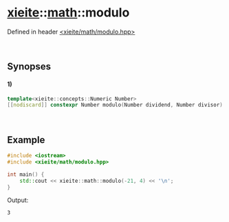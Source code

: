 # [xieite](../../xieite.md)\:\:[math](../../math.md)\:\:modulo
Defined in header [<xieite/math/modulo.hpp>](../../../include/xieite/math/modulo.hpp)

&nbsp;

## Synopses
#### 1)
```cpp
template<xieite::concepts::Numeric Number>
[[nodiscard]] constexpr Number modulo(Number dividend, Number divisor) noexcept;
```

&nbsp;

## Example
```cpp
#include <iostream>
#include <xieite/math/modulo.hpp>

int main() {
    std::cout << xieite::math::modulo(-21, 4) << '\n';
}
```
Output:
```
3
```
